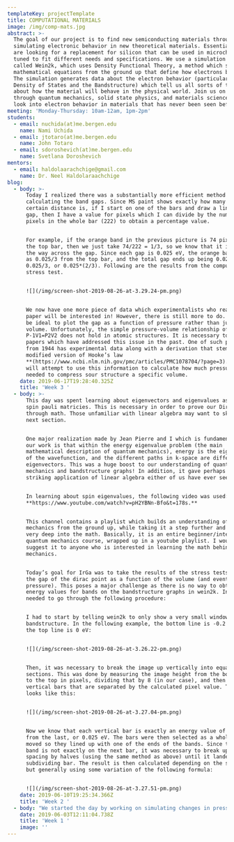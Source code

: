 ```yaml
---
templateKey: projectTemplate
title: COMPUTATIONAL MATERIALS
image: /img/comp-mats.jpg
abstract: >-
  The goal of our project is to find new semiconducting materials through
  simulating electronic behavior in new theoretical materials. Essentially, we
  are looking for a replacement for silicon that can be used in microchips and
  tuned to fit different needs and specifications. We use a simulation software
  called Wein2k, which uses Density Functional Theory, a method which solves the
  mathematical equations from the ground up that define how electrons behave.
  The simulation generates data about the electron behavior (particularly, the
  Density of States and the Bandstructure) which tell us all sorts of things
  about how the material will behave in the physical world. Join us on a journey
  through quantum mechanics, solid state physics, and materials science as we
  look into electron behavior in materials that has never been seen before!
meeting: 'Monday-Thursday: 10am-12am, 1pm-2pm'
students:
  - email: nuchida(at)me.bergen.edu
    name: Nami Uchida
  - email: jtotaro(at)me.bergen.edu
    name: John Totaro
  - email: sdoroshevich(at)me.bergen.edu
    name: Svetlana Doroshevich
mentors:
  - email: haldolaarachchige@gmail.com
    name: Dr. Neel Haldolaraachchige
blog:
  - body: >-
      Today I realized there was a substantially more efficient method to
      calculating the band gaps. Since MS paint shows exactly how many pixels a
      certain distance is, if I start on one of the bars and draw a line to the
      gap, then I have a value for pixels which I can divide by the number of
      pixels in the whole bar (222) to obtain a percentage value. 


      For example, if the orange band in the previous picture is 74 pixels from
      the top bar, then we just take 74/222 = 1/3, so we know that it is 1/3 of
      the way across the gap. Since each gap is 0.025 eV, the orange bar ends up
      as 0.025/3 from the top bar, and the total gap ends up being 0.025 -
      0.025/3, or 0.025*(2/3). Following are the results from the computational
      stress test.


      ![](/img/screen-shot-2019-08-26-at-3.29.24-pm.png)


      We now have one more piece of data which experimentalists who read are
      paper will be interested in! However, there is still more to do. It would
      be ideal to plot the gap as a function of pressure rather than just
      volume. Unfortunately, the simple pressure-volume relationship of
      P-1V1=P2V2 does not hold in atomic structures. It is necessary to refer to
      papers which have addressed this issue in the past. One of such papers
      from 1944 has experimental data along with a derivation that stems from a
      modified version of Hooke’s law
      **(https://www.ncbi.nlm.nih.gov/pmc/articles/PMC1078704/?page=3).** We
      will attempt to use this information to calculate how much pressure is
      needed to compress sour structure a specific volume.
    date: 2019-06-17T19:28:40.325Z
    title: 'Week 3 '
  - body: >-
      This day was spent learning about eigenvectors and eigenvalues as well as
      spin pauli matricies. This is necessary in order to prove our Dirac point
      through math. Those unfamiliar with linear algebra may want to skip to the
      next section.


      One major realization made by Jean Pierre and I which is fundamental to
      our work is that within the energy eigenvalue problem (the main
      mathematical description of quantum mechanics), energy is the eigenvalue
      of the wavefunction, and the different paths in k-space are different
      eigenvectors. This was a huge boost to our understanding of quantum
      mechanics and bandstructure graphs! In addition, it gave perhaps the most
      striking application of linear algebra either of us have ever seen.


      In learning about spin eigenvalues, the following video was used:
      **https://www.youtube.com/watch?v=pH2YBNn-Bfo&t=178s.**


      This channel contains a playlist which builds an understanding of quantum
      mechanics from the ground up, while taking it a step further and going
      very deep into the math. Basically, it is an entire beginner/intermediate
      quantum mechanics course, wrapped up in a youtube playlist. I would highly
      suggest it to anyone who is interested in learning the math behind quantum
      mechanics. 


      Today’s goal for IrGa was to take the results of the stress tests and plot
      the gap of the dirac point as a function of the volume (and eventually,
      pressure). This poses a major challenge as there is no way to obtain exact
      energy values for bands on the bandstructure graphs in wein2k. Instead, I
      needed to go through the following procedure:


      I had to start by telling wein2k to only show a very small window for the
      bandstructure. In the following example, the bottom line is -0.2 eV, and
      the top line is 0 eV:


      ![](/img/screen-shot-2019-08-26-at-3.26.22-pm.png)


      Then, it was necessary to break the image up vertically into equal
      sections. This was done by measuring the image height from the bottom line
      to the top in pixels, dividing that by 8 (in our case), and then making 8
      vertical bars that are separated by the calculated pixel value. The result
      looks like this:


      ![](/img/screen-shot-2019-08-26-at-3.27.04-pm.png)


      Now we know that each vertical bar is exactly an energy value of 0.2/8 eV
      from the last, or 0.025 eV. The bars were then selected as a whole and
      moved so they lined up with one of the ends of the bands. Since the other
      band is not exactly on the next bar, it was necessary to break up that
      spacing by halves (using the same method as above) until it landed on a
      subdividing bar. The result is then calculated depending on the situation,
      but generally using some variation of the following formula:


      ![](/img/screen-shot-2019-08-26-at-3.27.51-pm.png)
    date: 2019-06-10T19:25:34.366Z
    title: 'Week 2 '
  - body: "We started the day by working on simulating changes in pressure conditions around the IrGa lattice. This is done by changing the volume of the unit cell in small increments (about 1% of the unit cell's total volume) and running the simulation again and again using each new variation to examine changes in the density of states and the bandstructure. Why is this important? Thanks to Boyle's law, we know that a change in pressure always corresponds with a change in volume. Since pressure is a physical value that can be easily adjusted in the real world, we know that any change in volume corresponds to a real, physical parameter which can be easily tuned. Therefore, if we find that altering the volume has some useful effect (for example changing the Fermi energy), then we know that this makes our potential material more flexible to fit different needs and specifications. This is part of an area of materials science known as \"band tuning.\"\n\nThe structural aspect of this process was completed today. The unit cell of IrGa was edited in vesta, and 10 .cif files were exported. Since the original volume of one IrGa unit cell is 27.108 Å3 , each subsequent .cif file has a volume .27108 Å3 smaller than the previous.\n\nBelow are images from VESTA of the first two iterations of this process:\n\n![](/img/screen-shot-2019-08-26-at-2.48.11-pm.png)\n\n![](/img/screen-shot-2019-08-26-at-2.48.39-pm.png)\n\nThe day was ended with a student-led lecture on band theory, and the meaning of bandstructure and Density of States. \n\n![](/img/screen-shot-2019-08-26-at-2.50.14-pm.png)\n\n![](/img/screen-shot-2019-08-26-at-2.50.22-pm.png)\n\nThe other goal for this week is to conduct literature review regarding phases of FeGa. \n\n**Definitions for this entry:** \n\n* **Lattice** - the pattern in which the atoms are arranged in the overall crystal structure. \n\n\\*note: in the context of crystals, a lattice is almost always considered to have some sort of translational symmetry\n\n* **Unit Cell** - one single iteration of atoms making up the overall pattern of the lattice. These can be simple cubes or large complex structures, but the important thing is that they all share the same basis. \n* **Fermi Energy** - the energy level at which electrons escape the valence band and enter the conduction band\n* **.cif files** - files which contain structural information about the unit cell\n  .\n* **Bandstructure** – graph of electron energy levels vs. momentum space. These graphs tell us the paths that electrons are taking through the unit cell, and their corresponding energy levels. Each point on the x-axis corresponds to a point in the unit cell (see figure 3).\n\n\\*note: the “point” that the bandstructure graphs correspond to are not actual locations. This is thanks to the Heisenberg uncertainty principle, which states that we cannot know both the position and velocity of an electron at the same time. Therefore, these graphs occur in what is known as “momentum space.” But don’t worry too much about this! For the purposes of the reader, we can think of it as physical locations.\n\n* **Density of States** – graph of the number of electron states vs. energy level. These graphs tell us how many different electron states can occupy a particular energy level. \n\nIt was observed in the bandstructure of IrGa that there is something called a Dirac point. This is essentially a point in the unit cell where electrons are moving at velocities up to magnitudes of millions of times higher than everywhere else in the structure. Therefore, special relativity must be taken into account, and the electrons can only be described using something called the Dirac equation (hence the name) and no longer can be described by the Schrodinger equation, which holds for any quantum system that doesn’t contain particles moving at relativistic speeds.\n\nThe discovery of this Dirac point is enough to write a paper and publish it in a journal! However, it is not enough to simply show a graph and say “this is a Dirac point!” We must also prove that the Dirac point exists there theoretically, using the math of quantum mechanics and previous research.\n\n![](/img/screen-shot-2019-08-26-at-3.01.46-pm.png)\n\nBecause of this, I was assigned by our mentor to read the paper “Three-Dimensional Dirac Semimetals: Design principles and predictions of new materials.” Not only would this paper give me more ideas about how to prove that the Dirac point exists in IrGa, but would also help me understand the types of 3D Dirac semimetals, how to search for them computationally, and how they differ from topological insulators and Weyl semimetals (other types of materials with relativistic electrons \\[or to get technical, materials with massless spin- ½  Dirac fermions]). \n\n**Below are the notes I took while reading this paper:**\n\nLiterature Review: Reading \"Three-dimensional Dirac Semimetals: Design principles and predictions of new materials\"\n\n* **Goals: How to look for new Dirac Semimetals**\n\no\tTypes of compounds which produce 3D DSM's\n\no\tWhy Dirac Cones are created\n\n* **3 Types:**\n\no\tCharge balanced dirac semimetals\n\no\torbital degenericies\n\no\tglide planes and screw axes\n\n* **Charge Balanced 3D Dirac semimetals are \"in between\" topological and regular insulators**\n* **Special state where bands are totally insulated except for special points of high symmetry**\n\no\tUsually form in materials with large SOC\n\no\tbands must have different symmetries\n\n•\twhen 2 bands touch, either:\n\no\tavoided crossing > topological insulator\n\no\tavoided crossing > regular insulator\n\no\tcrossing points gap out except for special points along crystal symmetry > 3D DSM\n\n* ^ **These outcomes controlled by \"point group\" symmetry.**\n* **When the gap closes, electronic states must be orthogonal to each other.**\n\no\tHowever, with SOC, orthogonality comes from the \"double group.\" \n\n\tdouble group: Point group that also takes into account that the states are spin-1/2 particles.\n\n\tExample: C2v > irreducible > all states have the same symmetry.\n\n\twithout SOC, C2v has four different irreducible representations. \n\n\tSo, states crossing must have different symmetries in the double group.\n\n\tthis can only exist in C3, C4, and C6 symmetries. \n\no\tAll of this rules out all orthorhombic, monoclinic, and triclininc space groups from being charged balanced 3D Dirac semimetals.\n\n* **For cubic DSMs:**\n\no\tDirac point along gamma-R line, which is along a threefold rotation axis with C3v symmetry.\n\n\tPossible because of band inversion along this line and large SOC (which exists in IrGa!)\n\n\tCan use this as a source when proving our material!!!!\n\n* **Teaching new members**\n\nJean Pierre and I spent a good portion of today teaching new members how to use the Wein2k code to generate DOS (Density of States) and bandstructure graphs. We ran the material Fe3Ga4 for practice, which is a material which Jean Pierre has been focusing on in order to investigate ferromagnetism in the material. We talked through the process while Leike and Nami took notes.\n\n![](/img/screen-shot-2019-08-26-at-3.09.27-pm.png)\n\n![](/img/screen-shot-2019-08-26-at-3.09.35-pm.png)\n\nIn the end, there was an issue with the bandstructure graph (Figure 7). The vertical white space is not supposed to be there. Well, troubleshooting is a large part of the battle in computational physics! Unfortunately, we ran out of time and need to continue tomorrow.\n\n* **Fe-Ga Project:**\n\nRan simulation for Fe3Ga4. Lieke and Nami gained further experience using the wein2k code and we fixed the problem from the previous attempt.\n\n* **Ir-Ga practice:**\n\nOne of our main goals in the first few weeks is to make the new members comfortable with using the wein2k software. To do this, we are running simulations to probe the electronic structures in the Ir-Ga and Fe-Ga systems. Leiki and Nami are working with Jean Pierre on Fe-Ga and Hadeel is working with me on Ir-Ga. Our mentor Dr. Haldolaraachchige wants her to run IrGa, IrGa2, and IrGa3 to review how spin orbit coupling effects these three compounds. \n\nWhile working on the simulation for IrGa2, Hadeel asked an important question.\n\n1. \"What are we really doing here?\"\n2. As in, what is the simulation truly doing? \n\nWe finished the initialization, and while the simulation was running, I did my best to explain.\n\nI explained that the code solves the Kohn-Shahm equations (below) in order to find the wavefunction for the given atomic configuration. \n\n![](/img/screen-shot-2019-08-26-at-3.15.30-pm.png)\n\n* **Well, what is a wavefunction?**\n\nWe went all the way back to the roots of quantum mechanics and the double slit experiment in order to explain that as an electron is flying through space, it exists not as a single particle, but in a superposition of all its possible states and positions. The electron is actually existing as a sort of \"probability wave\" which “collapses” when the electron is forced to “choose” a definitive state (by measurement) This probability wave is defined by the wavefunction, and the solutions (found by wein2k) reveal all the properties of the electrons which we are then able to study! \n\nNotice all the quotes in the above paragraph; they are there because these terms are not entirely accurate, as quantum mechanics is extremely hard to define through language. It is much easier to do so through math, which is where the wavefunction comes into play!\n\nWe used the following resources during this explanation:\n\n**https://www.youtube.com/watch?v=DfPeprQ7oGc**\n\n* Explains the double slit experiment and the wave nature of the electron\n  **https://www.youtube.com/watch?v=p7bzE1E5PMY**\n* Shows a visualization of the wavefunction and how it represents the properties of the electron. \n\nWe also went over and watched a video on Euler's identity, which explains why wavefunctions often take the form of **〖Ae〗^(ik*r)** (where A is a constant, k is the wave vector, and r is the position vector). For more info on this, check out Euler’s identity, but in short for the curious, it is defined as \n\n**eix = cosx + i*sinx.**\n\nI highly suggest anyone who wants to know more about quantum physics and wavefunctions watch those two videos (especially the first for a great overview). They are a quick way to build a very solid foundation of quantum mechanics with no prior knowledge of math or physics necessary.\n\n**Searching for Dirac Materials:**\n\nReading the 3D Dirac Materials article gave me a strong sense of what to look for in IrGa.\n\nEssentially, every dirac point is protected by some sort of symmetry. In charge balanced semiconductors for example, dirac points can only exist where the structure has three-, four-, or six-fold symmetry. In addition, the two bands cannot have the same symmetry. This will be important for figuring out why our material has a dirac point.\n\nIf we can figure out what symmetry is allowing the Dirac point to exist in IrGa, then our work is done and we can claim the discovery of a new Three Dimensional Dirac Semimetal!\n\nI probed the structure by choosing a custom k path:\n\n![](/img/screen-shot-2019-08-26-at-3.19.28-pm.png)\n\nThis let's us see electron behavior along that specific (green) path in reciprocal space. \n\nThe R-point is the corner, and descending down in the list following the order of the arrows yields the locations of the rest of the points.\n\nThen, I ran the bandstructure calculations using that path:\n\n![](/img/screen-shot-2019-08-26-at-3.20.19-pm.png)\n\nAs we can see, the Dirac point in the Fermi energy (aka 0 energy) occurs along the Gamma-R line, closer to the R-point (note: there may be Dirac points at other energy levels, but these are unimportant to us because only electrons near the Fermi energy can be manipulated for applications). \n\nThis is consistent with the information in the 3D DSM article. And indeed, that line does have three-fold rotation symmetry! (as it is the line extending from the corner of the cube through the center)\n\nThese results are consistent with the predictions made by Gibson et. al.\n\nI then changed the k-path and re-ran the bandstructure calculation. This time, I chose the following k-path:\n\n![](/img/screen-shot-2019-08-26-at-3.21.16-pm.png)\n\nAgain, the dirac point only appeared along the Gamma-R line! In addition, I specifically chose a K path that probed the Gamma-R line from both directions, and the dirac point was perfectly symmetrical on both (right side of below image). This shows that the dirac point is likely not anisotropic. \n\n![](/img/screen-shot-2019-08-26-at-3.22.02-pm.png)\n\n* \n\n**Ir-Ga:** \n\nToday I took a step back from figuring out the symmetry of our dirac point to resume the stress calculations. I had to re-run the simulations from the first one, because I did not use enough k-points in the original data.\n\nSo far, I am on the 3rd iteration, and it is observed that the Fermi Energy is increasing slightly with each smaller unit cell.\n\nUPDATE: Now on the 8th iteration. Without SOC, the gap of the dirac point seems to be closing! With SOC, there's no visible difference in the gap. The gap is always smaller without SOC than with.\n\n![](/img/screen-shot-2019-08-26-at-3.23.03-pm.png)\n\nThis week ended on a high note; I found an article which contains the math to prove that a cubic structure must contain Dirac points somewhere along the Gamma-R line! The math is just barely over my head, but I do have enough knowledge of quantum physics, linear algebra, and vector/symmetry operations to understand the derivation upon a lengthy analysis. I will write a quick summary below, but here is a link to the original work here for anyone interested **https://doi.org/10.1016/j.scib.2017.05.014)** \n\nEssentially, the article states that in a cubic structure, if there exists 3-fold rotational symmetry along some axis (that is, you can rotate it 3 times within a 360 degree rotation and it will look identical; think 3-pedaled flower), along with one other component*, then a Dirac point must exist. Since the Gamma-R line travels from the center of the cube to its corner, this line does in fact possess 3-fold rotational symmetry! \n\n\\*Now, to get a bit technical, that other component requires that the bands crossing at this point must have different spin eigenvalues (values which correspond to the spin of the electrons). If we can figure out the eigenvalues of the bands along this line (as was done in the article), we can absolutely prove that a Dirac point exists in IrGa, and we will have the computational results to back it up! This is enough information to publish an article in the Journal of Computational Physics.\n\n* \n\n**Fe-Ga:**\n\nJean-Pierre and the Fe-Ga team is working today on exploring which atoms in particular are contributing to the electronic states around the Fermi energy. This is done by using the partial DOS function in wein2k:\n\n![](/img/screen-shot-2019-08-26-at-3.24.30-pm.png)\n\nUnfortunately, wein2k separates each atom in the unit cell individually. Therefore, it is necessary to use a database tool such as excel to add the DOS from each iteration of the same atom, obtaining the total contribution from Ga and from Fe. The results will then be plotted using IGOR graphing software for a cleaner appearance."
    date: 2019-06-03T12:11:04.738Z
    title: 'Week 1 '
    image: ''
---
```


